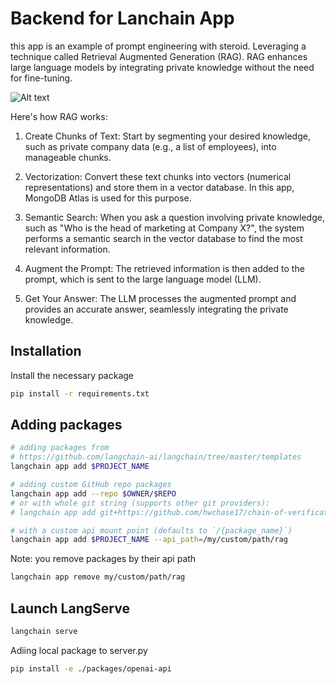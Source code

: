 # Backend for Lanchain App

this app is an example of prompt engineering with steroid. Leveraging a technique called Retrieval Augmented Generation (RAG). RAG enhances large language models by integrating private knowledge without the need for fine-tuning.

![Alt text](https://miro.medium.com/v2/resize:fit:1400/format:webp/1*J7vyY3EjY46AlduMvr9FbQ.png)


Here's how RAG works:

1. Create Chunks of Text: Start by segmenting your desired knowledge, such as private company data (e.g., a list of employees), into manageable chunks.

2. Vectorization: Convert these text chunks into vectors (numerical representations) and store them in a vector database. In this app, MongoDB Atlas is used for this purpose.

3. Semantic Search: When you ask a question involving private knowledge, such as "Who is the head of marketing at Company X?", the system performs a semantic search in the vector database to find the most relevant information.

4. Augment the Prompt: The retrieved information is then added to the prompt, which is sent to the large language model (LLM).

5. Get Your Answer: The LLM processes the augmented prompt and provides an accurate answer, seamlessly integrating the private knowledge.

## Installation

Install the necessary package

```bash
pip install -r requirements.txt
```

## Adding packages

```bash
# adding packages from 
# https://github.com/langchain-ai/langchain/tree/master/templates
langchain app add $PROJECT_NAME

# adding custom GitHub repo packages
langchain app add --repo $OWNER/$REPO
# or with whole git string (supports other git providers):
# langchain app add git+https://github.com/hwchase17/chain-of-verification

# with a custom api mount point (defaults to `/{package_name}`)
langchain app add $PROJECT_NAME --api_path=/my/custom/path/rag
```

Note: you remove packages by their api path

```bash
langchain app remove my/custom/path/rag
```


## Launch LangServe

```bash
langchain serve
```


Adiing local package to server.py
```bash
pip install -e ./packages/openai-api
```



